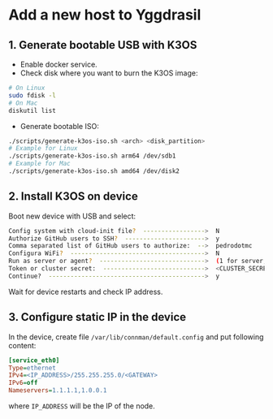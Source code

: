 # Add a new host to Yggdrasil

## 1. Generate bootable USB with K3OS

- Enable docker service.
- Check disk where you want to burn the K3OS image:

```bash
# On Linux
sudo fdisk -l
# On Mac
diskutil list
```

- Generate bootable ISO:

```bash
./scripts/generate-k3os-iso.sh <arch> <disk_partition>
# Example for Linux
./scripts/generate-k3os-iso.sh arm64 /dev/sdb1
# Example for Mac
./scripts/generate-k3os-iso.sh amd64 /dev/disk2
```

## 2. Install K3OS on device

Boot new device with USB and select:

```bash
Config system with cloud-init file?  ----------------->  N
Authorize GitHub users to SSH?  ---------------------->  y
Comma separated list of GitHub users to authorize:  -->  pedrodotmc
Configura WiFi?  ------------------------------------->  N
Run as server or agent?  ----------------------------->  (1 for server, 2 for agent)
Token or cluster secret:  ---------------------------->  <CLUSTER_SECRET>/<NODE_TOKEN>
Continue?  ------------------------------------------->  y
```

Wait for device restarts and check IP address.

## 3. Configure static IP in the device

In the device, create file `/var/lib/connman/default.config` and put following content:

```ini
[service_eth0]
Type=ethernet
IPv4=<IP_ADDRESS>/255.255.255.0/<GATEWAY>
IPv6=off
Nameservers=1.1.1.1,1.0.0.1
```

where `IP_ADDRESS` will be the IP of the node.
